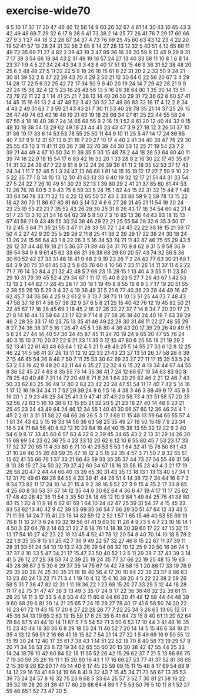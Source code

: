 # exercise-wide70
6
5
10
17
37
17
20
47
46
40
12
56
14
9
60
26
32
67
4
61
14
30
43
16
45
43
3
42
49
48
68
7
29
32
6
17
8
28
6
41
73
38
2
14
25
77
26
41
76
7
29
17
60
66
27
9
3
1
27
44
18
3
2
28
67
34
37
4
73
76
69
25
45
60
63
43
12
23
4
22
20
19
52
41
57
13
28
24
31
32
56
2
65
8
14
27
28
13
12
32
5
40
51
4
12
65
66
11
49
72
35
69
71
27
4
82
2
39
43
19
3
47
85
36
16
38
20
59
8
13
45
9
29
8
31
7
17
39
3
54
66
18
34
43
2
31
49
19
16
57
24
27
13
40
33
58
11
10
8
1
6
8
14
23
37
1
9
4
5
27
34
24
43
34
3
3
43
8
40
17
51
10
15
46
9
36
31
52
38
48
20
25
6
5
48
48
27
5
11
32
22
5
9
18
26
16
15
61
8
22
31
20
2
2
33
50
9
24
21
30
81
39
52
2
8
47
22
29
43
70
4
29
2
50
21
12
30
64
6
22
56
20
67
3
4
29
14
28
17
22
5
6
32
25
42
72
17
34
50
9
9
40
20
19
24
14
7
29
42
28
21
9
9
27
24
15
38
32
4
12
5
23
16
28
43
56
13
5
16
26
38
64
80
1
35
30
14
13
51
73
79
72
11
22
3
1
14
41
25
21
7
38
13
14
40
26
50
29
31
72
36
62
8
60
57
41
14
45
15
16
61
13
2
4
47
48
52
3
42
30
32
37
49
86
83
32
16
17
4
12
2
8
34
4
43
2
49
31
63
7
3
59
21
43
43
21
7
30
11
53
40
28
78
35
21
14
37
25
26
15
26
47
49
74
63
42
16
46
19
21
43
19
18
29
66
34
27
81
25
22
44
55
58
24
67
55
4
18
18
40
38
7
24
14
65
68
55
9
2
16
15
1
52
8
61
20
12
40
44
32
9
15
48
10
18
38
54
13
29
62
49
18
23
44
45
23
43
47
3
9
27
18
12
3
26
51
37
10
31
36
10
17
33
6
14
53
53
78
55
25
50
11
44
9
10
11
25
5
47
14
17
24
36
85
40
7
37
9
9
12
31
57
13
8
31
16
7
20
27
10
17
4
40
2
41
34
40
38
47
76
29
30
25
55
43
10
3
11
41
11
20
36
7
38
32
76
39
44
30
53
12
25
71
19
54
23
7
2
39
21
44
49
4
67
10
50
34
11
39
35
5
33
15
48
78
2
44
18
26
53
64
80
40
11
39
74
18
22
9
18
15
54
17
6
83
42
16
33
20
1
33
28
8
2
16
30
22
17
45
35
67
14
31
32
24
36
67
7
22
9
61
8
9
12
24
26
39
36
81
11
2
18
35
52
53
37
17
43
24
34
1
11
7
57
46
5
1
3
24
47
13
66
68
1
81
14
15
16
19
12
17
27
7
59
9
10
22
5
22
35
77
1
8
14
10
13
12
30
41
63
13
33
6
40
19
32
12
17
21
51
44
31
33
54
27
5
24
22
7
26
10
49
51
30
23
32
13
1
39
80
29
2
41
21
37
85
60
61
44
53
12
26
76
78
80
5
3
8
43
75
6
59
33
5
24
75
1
82
44
15
22
31
32
15
44
7
1
48
33
64
56
78
33
71
22
15
4
22
12
65
50
57
43
3
33
86
59
9
2
59
78
13
15
22
18
42
36
70
11
86
67
80
81
60
3
14
52
4
6
6
27
26
21
45
21
11
54
19
20
24
23
25
19
53
22
21
7
35
52
43
26
28
30
25
31
8
26
43
17
16
34
54
60
42
21
4
51
7
25
13
3
10
21
54
16
64
62
39
5
8
50
7
3
16
85
13
36
44
43
63
18
15
13
67
41
56
21
9
43
48
55
30
24
38
46
29
22
21
25
55
54
28
32
6
35
3
50
17
13
2
45
3
64
71
35
21
55
3
47
11
28
33
55
72
1
24
45
22
22
36
18
15
21
59
17
50
4
2
27
42
9
20
35
5
29
28
2
11
8
25
41
36
2
39
29
17
22
38
24
30
18
24
13
26
24
15
56
64
43
1
8
22
26
3
5
16
34
53
74
71
11
42
87
46
75
55
29
43
5
26
12
37
44
48
19
18
21
5
36
37
51
39
46
24
31
70
9
8
62
9
31
5
9
58
36
9
39
54
34
9
8
9
61
45
62
33
66
31
36
38
68
29
60
20
57
43
74
32
56
5
36
30
60
52
42
27
33
31
46
18
41
9
48
2
9
19
23
26
7
2
24
43
77
63
30
21
69
1
64
3
9
20
75
31
61
45
53
2
5
8
65
76
60
4
10
56
7
23
11
26
14
11
37
11
4
2
72
71
7
76
14
50
84
4
21
32
42
48
5
7
68
23
15
28
15
1
13
40
4
3
55
5
11
23
50
29
10
31
79
39
45
52
4
29
34
67
1
11
17
15
40
8
29
5
27
7
26
43
67
1
42
53
12
13
2
1
44
82
17
26
45
28
17
30
18
1
19
45
8
8
55
16
6
9
5
7
17
19
20
51
55
2
38
55
26
10
5
29
3
4
37
4
19
36
49
31
5
21
6
77
40
36
23
28
44
49
16
47
62
45
7
34
36
56
4
25
9
2
61
2
9
3
13
7
38
73
11
10
13
51
25
44
73
7
48
43
47
58
37
18
61
4
56
57
38
32
9
37
6
5
8
21
25
15
40
42
76
12
19
45
82
50
21
22
45
67
17
18
28
45
69
1
18
45
2
16
37
26
32
27
37
7
14
8
34
7
20
30
17
21
21
8
14
16
44
15
59
64
23
17
82
9
7
14
8
27
58
26
18
40
24
40
18
7
63
39
29
46
2
28
33
33
17
10
23
75
13
35
41
46
49
22
26
30
31
48
11
22
27
48
55
29
8
27
34
36
38
37
5
16
1
26
47
45
5
1
38
80
4
36
43
20
17
39
29
26
40
49
51
5
6
24
27
44
14
40
57
36
24
45
87
45
11
24
70
19
24
9
65
20
47
55
76
24
40
3
15
10
3
70
20
37
22
6
21
23
11
35
3
12
10
47
80
6
25
55
18
21
19
29
2
52
13
41
22
61
43
48
63
64
1
12
4
5
21
9
48
49
25
5
14
55
27
33
6
12
8
12
25
46
22
14
5
56
41
37
26
13
11
12
10
22
33
21
43
23
37
13
51
26
37
58
28
6
39
2
15
46
45
54
26
8
48
7
50
7
11
25
53
30
62
69
23
27
27
11
17
15
35
53
5
24
53
2
53
19
42
9
48
20
42
11
44
6
35
27
22
32
4
6
15
32
4
13
34
44
67
44
55
8
36
52
45
27
4
63
8
35
55
73
14
35
36
41
7
24
12
66
67
19
34
63
83
90
8
78
25
40
40
46
7
31
14
72
20
49
8
71
8
28
1
64
20
29
82
46
2
21
12
46
7
43
50
33
62
83
25
36
49
17
40
2
83
23
42
22
28
47
51
54
11
17
40
7
42
5
14
16
1
17
12
16
19
34
34
11
7
52
29
39
24
9
6
1
5
18
4
38
3
46
3
39
49
9
17
45
9
5
16
20
1
2
9
23
48
25
34
25
41
3
9
47
41
37
43
20
58
73
4
33
51
58
57
20
35
52
56
72
63
5
16
10
38
8
13
15
65
21
32
20
5
21
23
18
27
40
14
48
9
23
21
25
45
23
24
43
49
64
24
46
12
34
55
1
40
41
30
56
57
60
12
36
46
24
4
1
45
2
2
61
3
31
51
58
27
64
66
26
26
5
3
17
1
69
11
15
48
13
59
64
65
55
57
4
1
81
34
43
62
5
15
16
33
14
56
36
63
58
25
35
49
27
19
50
15
19
7
9
23
34
18
5
24
71
64
56
40
8
52
12
10
29
64
16
44
40
15
38
13
55
32
12
22
9
2
40
54
6
9
8
17
33
45
60
6
57
63
4
22
6
2
39
45
34
65
43
2
2
13
31
29
14
26
30
15
68
69
54
23
62
36
75
4
23
33
12
20
62
6
12
10
6
55
80
45
7
53
23
17
33
17
32
37
20
65
11
4
33
80
6
71
10
41
29
53
5
53
1
64
32
41
15
78
50
61
1
43
31
10
26
46
35
26
48
59
35
47
16
12
2
5
15
22
35
4
57
3
71
50
7
9
32
55
51
15
62
41
55
66
76
1
37
33
21
66
42
59
33
35
35
37
44
73
27
54
55
46
31
56
8
10
38
15
27
34
50
32
79
37
42
60
34
67
18
16
13
58
15
23
43
4
3
21
17
19
26
58
20
47
2
44
44
60
40
13
39
65
30
31
43
35
13
18
13
1
13
13
40
57
34
1
12
31
70
49
61
69
26
84
55
4
33
39
41
44
26
51
4
14
38
72
7
34
44
16
8
7
2
8
34
73
82
11
17
24
10
14
21
15
4
9
2
38
16
5
52
27
3
9
15
4
35
2
17
33
8
65
4
25
60
8
30
53
37
57
14
12
35
44
9
30
62
64
4
36
6
47
19
4
17
11
17
25
62
17
48
42
26
42
35
11
54
3
35
50
38
18
45
12
10
9
84
1
49
84
25
76
41
38
80
83
15
1
20
4
11
9
14
6
62
61
69
1
64
10
24
42
47
25
59
31
54
37
4
15
45
23
63
53
62
13
40
42
9
42
39
53
69
35
36
54
7
66
29
30
51
47
64
12
43
43
5
71
11
56
14
24
7
19
41
23
16
14
82
59
12
2
52
1
57
1
65
15
46
40
53
55
69
19
76
8
11
10
27
3
6
24
10
32
19
56
61
41
9
60
10
11
28
4
9
73
5
4
7
23
10
16
14
1
4
50
3
32
64
78
2
14
63
21
22
7
6
18
76
14
18
18
20
39
60
17
22
47
15
32
11
13
17
54
10
27
42
23
22
18
13
45
4
52
41
78
12
20
54
8
40
70
14
10
18
8
78
2
22
1
9
35
35
8
15
51
25
42
7
36
9
49
22
57
32
27
46
8
15
22
67
11
37
39
11
28
31
33
51
24
34
10
19
13
2
43
26
29
54
66
32
10
12
25
9
20
50
16
36
74
1
37
37
8
10
33
5
47
34
21
17
15
47
23
50
40
52
1
2
5
11
29
38
7
37
43
39
3
14
41
5
26
12
27
28
38
53
74
2
39
25
19
24
35
77
37
66
22
19
25
48
15
19
63
43
28
36
67
3
5
30
8
29
37
35
14
75
67
14
42
78
58
15
1
20
66
17
33
19
76
9
29
35
20
28
74
25
30
35
21
18
16
40
56
4
17
20
10
84
22
39
23
37
8
66
63
13
23
40
24
13
22
71
71
3
4
1
19
16
4
12
15
6
10
38
20
4
5
22
22
39
2
59
26
58
5
31
7
36
47
82
12
31
1
11
16
36
22
1
23
68
15
20
27
33
29
5
12
44
16
28
11
17
62
75
31
47
47
36
3
13
49
3
35
17
24
9
17
22
36
36
48
32
32
39
61
11
26
25
14
11
3
12
33
5
4
8
50
4
42
11
60
8
44
66
20
41
48
12
58
44
44
48
39
9
60
68
29
6
81
20
14
21
25
65
7
24
15
29
27
78
40
17
41
6
58
50
74
30
22
16
23
61
72
11
43
15
17
20
8
27
22
28
28
77
7
22
25
34
3
26
63
13
65
12
51
45
36
34
13
19
65
2
63
19
15
59
17
6
25
35
6
41
64
73
15
8
40
61
11
20
62
64
78
84
87
5
41
44
10
14
11
87
5
7
5
54
52
71
3
50
6
53
17
10
44
3
41
48
16
35
15
23
45
44
18
30
36
6
8
29
18
55
24
11
46
52
7
20
14
14
5
15
46
6
34
16
21
35
4
13
12
59
51
2
16
68
41
18
15
82
7
54
21
14
27
22
1
5
49
69
16
9
50
55
12
15
19
30
24
12
40
17
35
61
7
38
43
1
14
51
22
52
18
70
8
40
58
73
19
29
57
9
20
71
34
56
53
23
6
72
19
34
62
65
55
60
20
15
30
38
42
47
55
44
25
33
14
24
18
76
10
42
80
84
52
18
11
35
52
26
42
15
26
62
37
7
21
5
13
86
66
75
7
19
50
59
35
26
16
11
1
15
20
60
16
43
1
17
16
66
27
53
77
41
37
52
81
36
65
2
15
30
9
26
82
90
17
45
14
40
6
17
45
25
59
69
15
11
15
46
8
17
69
54
68
9
14
12
29
16
74
41
69
14
19
66
8
41
9
32
43
7
15
45
34
71
73
56
67
13
35
53
39
73
24
24
57
8
16
32
75
23
9
68
5
33
64
25
57
3
52
7
30
81
21
58
16
22
35
32
19
28
20
31
36
41
17
60
29
68
64
4
89
1
7
5
53
50
76
5
10
11
8
1
52
27
55
46
65
1
52
73
47
20
5
